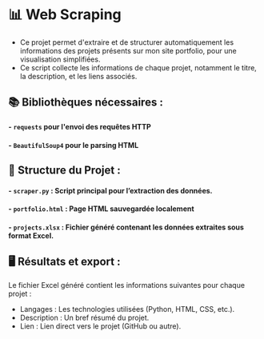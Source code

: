 # 📊 Web Scraping

- Ce projet permet d'extraire et de structurer automatiquement les informations des projets présents sur mon site portfolio, pour une visualisation simplifiées. 
- Ce script collecte les informations de chaque projet, notamment le titre, la description, et les liens associés.

## 📚 Bibliothèques nécessaires : 
#### - `requests` pour l'envoi des requêtes HTTP
#### - `BeautifulSoup4` pour le parsing HTML

## 📂 Structure du Projet : 
#### - `scraper.py` : Script principal pour l’extraction des données.
#### - `portfolio.html` : Page HTML sauvegardée localement
#### - `projects.xlsx` : Fichier généré contenant les données extraites sous format Excel.

## 🖥️ Résultats et export :
Le fichier Excel généré contient les informations suivantes pour chaque projet :
- Langages : Les technologies utilisées (Python, HTML, CSS, etc.).
- Description : Un bref résumé du projet.
- Lien : Lien direct vers le projet (GitHub ou autre).
